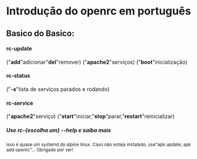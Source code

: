 # Introdução do openrc em português
## Basico do Basico:

#### rc-update 
("**add**"adicionar"**del**"remover) ("**apache2**"serviços) ("**boot**"inicialização)
#### rc-status
 ("**-s**"lista de serviços parados e rodando)
#### rc-service 
("**apache2**"serviço) ("**start**"iniciar,"**stop**"parar,"**restart**"reinicializar)

##### Use **rc-{escolha um} --help** e saiba mais #####
<sub>isso é quase um systemd do alpine linux. Caso não esteja instalado, use"apk update; apk add openrc"... Obrigado por ver!</sub>
